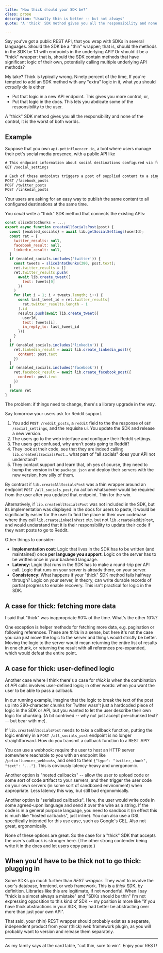 ```yaml
---
title: "How thick should your SDK be?"
class: prose
description: "Usually thin is better -- but not always"
quote: "A 'thick' SDK method gives you all the responsibility and none of the control, it is the worst of both worlds."

---
```

Say you've got a public REST API, that you wrap with SDKs in several languages. Should the SDK be a "thin" wrapper; that is, should the methods in the SDK be 1:1 with endpoints in the underlying API? Or should it be a "thick" wrapper; that is, should the SDK contain methods that have significant logic of their own, potentially calling multiple underlying API methods? 

My take? Thick is typically wrong. Ninety percent of the time, If you're tempted to add an SDK method with any "extra" logic in it, what you should *actually* do is either 

* Put that logic in a new API endpoint. This gives you more control; or,
* Put that logic in the docs. This lets you abdicate some of the responsibility to the user.

A "thick" SDK method gives you all the responsibility and none of the control, it is the worst of both worlds.

## Example

Suppose that you own `api.petinfluencer.io`, a tool where users manage their pet's social media presence, with a public API like

```txt
# This endpoint information about social destinations configured via frontend UI
GET /social_settings 

# Each of these endpoints triggers a post of supplied content to a single social destination
POST /facebook_posts
POST /twitter_posts
POST /linkedin_posts
```

Your users are asking for an easy way to publish the same content to all configured destinations at the same time.

You *could* write a "thick" SDK method that connects the existing APIs:

```javascript
const sliceIntoChunks = ...;
export async function createAllSocialsPost(post) {
  const {enabled_socials} = await lib.getSocialSettings(userId);
  const ret = {
    twitter_results: null,
    facebook_result: null,
    linkedin_result: null,
  }
  if (enabled_socials.includes('twitter')) {
    const tweets = sliceIntoChunks(280, post.text);
    ret.twitter_results = []
    ret.twitter_results.push(
      await lib.create_tweet({
        text: tweets[0]
      })
    )
    for (let i = 1; i < tweets.length; i++) {
      const last_tweet_id = ret.twitter_results[
        ret.twitter_results.length - 1
      ].id
      results.push(await lib.create_tweet({
        userId,
        text: tweets[i],
        in_reply_to: last_tweet_id
      }))
    }
  }
  if (enabled_socials.includes('linkedin')) {
    ret.linkedin_result = await lib.create_linkedin_post({
      content: post.text
    })
  }
  if (enabled_socials.includes('facebook')) {
    ret.facebook_result = await lib.create_facebook_post({
      content: post.text
    })
  }
  return ret
}
```

The problem: if things need to change, there's a library upgrade in the way. 

Say tomorrow your users ask for Reddit support. 

1. You add  `POST /reddit_posts`,  a `reddit` field to the the response of `GET /social_settings`, and the requisite ui. You update the SDK and release a new version.
3. The users go to the web interface and configure their Reddit settings.
4. The users get confused, why aren't posts going to Reddit?
5. They look at their code, see that they are indeed calling `lib.createAllSocialsPost`... what part of "all socials" does your API not understand?
6. They contact support and learn that, oh yes of course, they need to bump the version in the `package.json` and deploy their servers with the new version, how silly of them.

By contrast if `lib.createAllSocialsPost` was a thin wrapper around an endpoint `POST /all_socials_post`, no action whatsoever would be required from the user after you updated that endpoint. Thin for the win.

Alternatively, if `lib.createAllSocialsPost` was not included in the SDK, but its implementation was displayed in the docs for users to paste, it would be significantly easier for the user to find the place in their own codebase where they call `lib.createLinkedinPost` etc. but not `lib.createRedditPost`, and would understand that it is their responsibility to update their code if they want posts to go to Reddit.

Other things to consider:

* **Implementation cost**: Logic that lives in the SDK has to be written (and maintained) once **per language you support**. Logic on the server has to be written once in your backend language.
* **Latency**: Logic that runs in the SDK has to make a round-trip per API call. Logic that runs on your server is already there, on your server.
* **Consistency**: What happens if your "thick" SDK method fails halfway through? Logic on your server, in theory, can write durable records of partial progress to enable recovery. This isn't practical for logic in the SDK.

## A case for thick: fetching more data

I said that "thick" was inappropriate 90% of the time. What's the other 10%?

One exception is helper methods for fetching more data, e.g. pagination or following references. These are *thick* in a sense, but here it's not the case you can just move the logic to the server and things would strictly be better. Moving the logic to the server would mean returning the entire list of results in one chunk, or returning the result with all references pre-expanded, which would defeat the entire point. 
 
## A case for thick: user-defined logic

Another case where I think there's a case for *thick* is when the combination of API calls involves user-defined logic; in other words: when you want the user to be able to pass a callback. 

ln our running example, imagine that the logic to break the text of the post up into 280-character chunks for Twitter wasn't just a hardcoded piece of logic in the SDK or API, but you wanted to let the user describe their own logic for chunking. (A bit contrived -- why not just accept pre-chunked text? -- but bear with me).

If `lib.createAllSocialsPost` needs to take a callback function, putting the logic entirely in a `POST /all_socials_post` endpoint is no longer straightforward. How do you transmit a callback function to a REST API?

You can use a webhook: require the user to host an HTTP server somewhere reachable to you with an endpoint like `/petinfluencer_webhooks`, and send to them `{"type": "twitter_chunk", "text": "..."}`. This is obviously latency-heavy and unergonomic.

Another option is "hosted callbacks" -- allow the user to upload code or some sort of code artifact to your servers, and then trigger the user code on your own servers (in some sort of sandboxed environment) when appropriate. Less latency this way, but still bad ergonomically.

Another option is "serialized callbacks". Here, the user would write code in some agreed-upon language and send it over the wire as a string. If the code is in a general purpose language, you need to sandbox it (in effect this is much like "hosted callbacks", just inline). You can also use a DSL specifically intended for this use case, such as Google's CEL. Also not great, ergonomically.

None of these options are great. So the case for a "thick" SDK that accepts the user's callback is stronger here. (The other strong contender being write it in the docs and let users copy paste.)

## When you'd have to be thick not to go thick: plugging in

Some SDKs go much further than *REST wrapper*. They want to involve the user's database, frontend, or web framework. This is a *thick* SDK, by definition. Libraries like this are legitimate, if not wonderful. When I say "thick is a almost always a mistake" and "SDKs should be thin" I'm not expressing opposition to this kind of SDK -- my position is more like "if you have thick abstractions in your SDK, they had better be abstracting over more than just your own API". 

That said, your (thin) REST wrapper should probably exist as a separate, independent product from your (thick) web framework plugin, as you will probably want to version and release them separately. 

--- 

As my family says at the card table, "cut thin, sure to win". Enjoy your REST!








 
